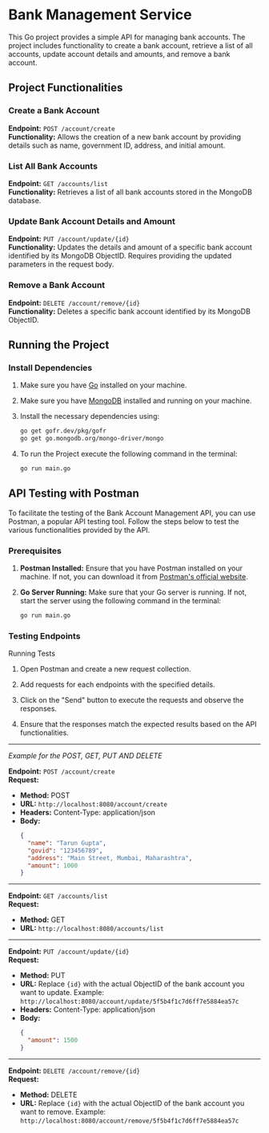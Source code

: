 # Bank Management Service

This Go project provides a simple API for managing bank accounts. The project includes functionality to create a bank account, retrieve a list of all accounts, update account details and amounts, and remove a bank account.

## Project Functionalities

### Create a Bank Account

**Endpoint:** `POST /account/create`  
**Functionality:** Allows the creation of a new bank account by providing details such as name, government ID, address, and initial amount.

### List All Bank Accounts

**Endpoint:** `GET /accounts/list`  
**Functionality:** Retrieves a list of all bank accounts stored in the MongoDB database.

### Update Bank Account Details and Amount

**Endpoint:** `PUT /account/update/{id}`  
**Functionality:** Updates the details and amount of a specific bank account identified by its MongoDB ObjectID. Requires providing the updated parameters in the request body.

### Remove a Bank Account

**Endpoint:** `DELETE /account/remove/{id}`  
**Functionality:** Deletes a specific bank account identified by its MongoDB ObjectID.

## Running the Project

### Install Dependencies

1. Make sure you have [Go](https://go.dev/doc/install) installed on your machine.
2. Make sure you have [MongoDB](https://www.mongodb.com/) installed and running on your machine.
3. Install the necessary dependencies using:

   ```bash
   go get gofr.dev/pkg/gofr
   go get go.mongodb.org/mongo-driver/mongo
   ```
4. To run the Project execute the following command in the terminal:

   ```bash
   go run main.go


## API Testing with Postman

To facilitate the testing of the Bank Account Management API, you can use Postman, a popular API testing tool. Follow the steps below to test the various functionalities provided by the API.

### Prerequisites

1. **Postman Installed:**
   Ensure that you have Postman installed on your machine. If not, you can download it from [Postman's official website](https://www.postman.com/).

2. **Go Server Running:**
   Make sure that your Go server is running. If not, start the server using the following command in the terminal:

   ```bash
   go run main.go


### Testing Endpoints
Running Tests
1. Open Postman and create a new request collection.

2. Add requests for each endpoints with the specified details.

3. Click on the "Send" button to execute the requests and observe the responses.

4. Ensure that the responses match the expected results based on the API functionalities.
---
*Example for the POST, GET, PUT AND DELETE*

**Endpoint:** `POST /account/create`  
**Request:**
- **Method:** POST
- **URL:** `http://localhost:8080/account/create`
- **Headers:** Content-Type: application/json
- **Body:**
  ```json
  {
    "name": "Tarun Gupta",
    "govid": "123456789",
    "address": "Main Street, Mumbai, Maharashtra",
    "amount": 1000
  }

---

**Endpoint:** `GET /accounts/list`  
**Request:**
- **Method:** GET
- **URL:** `http://localhost:8080/accounts/list`

---

**Endpoint:** `PUT /account/update/{id}`  
**Request:**
- **Method:** PUT
- **URL:** Replace `{id}` with the actual ObjectID of the bank account you want to update.
  Example: `http://localhost:8080/account/update/5f5b4f1c7d6ff7e5884ea57c`
- **Headers:** Content-Type: application/json
- **Body:**
  ```json
  {
    "amount": 1500
  }

---

**Endpoint:** `DELETE /account/remove/{id}`  
**Request:**
- **Method:** DELETE
- **URL:** Replace `{id}` with the actual ObjectID of the bank account you want to remove.
  Example: `http://localhost:8080/account/remove/5f5b4f1c7d6ff7e5884ea57c`

